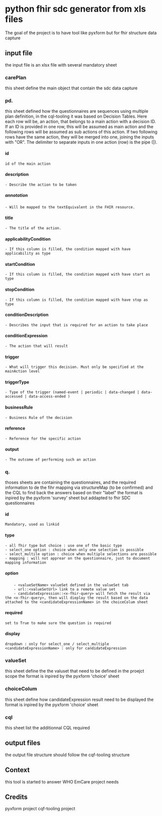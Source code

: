 # python fhir sdc generator from xls files

The goal of the project is to have tool like pyxform but for fhir structure data capture

## input file

the input file is an xlsx file with several mandatory sheet



### carePlan

this sheet define the main object that contain the sdc data capture

### pd.<planDefinitionReference>

this sheet defined how the questionnaires are sequences using multiple plan definition, in the cql-tooling it was based on Decision Tables. Here each row will be, an action, that belongs to a main action with a decision ID. If an ID is provided in one row, this will be assumed as main action and the following rows will be assumed as sub actions of this action. If two following rows have the same action, they will be merged into one, joining the inputs with "OR". The delimiter to separate inputs in one action (row) is the pipe (|). 
    
#### id 
    id of the main action

#### description
    - Describe the action to be taken
##### annotation
    - Will be mapped to the textEquivalent in the FHIR resource.  

#### title
    - The title of the action. 

#### applicabilityCondition
    - If this column is filled, the condition mapped with have applicability as type
    
#### startCondition
    - If this column is filled, the condition mapped with have start as type
#### stopCondition
    - If this column is filled, the condition mapped with have stop as type
#### conditionDescription
    - Describes the input that is required for an action to take place
#### conditionExpression
    - The action that will result
#### trigger
    - What will trigger this decision. Must only be specified at the mainAction level
#### triggerType
    - Type of the trigger (named-event | periodic | data-changed | data-accessed | data-access-ended )
#### businessRule
    - Business Rule of the decision 
#### reference
    - Reference for the specific action
#### output
    - The outcome of performing such an action


### q.<questionnaireReference>

thoses sheets are containing the questionnaires, and the required information to de the fihr mapping via structureMap (to be confirmed) and the CQL to find back the answers based on their "label"
the format is inpired by the pyxform 'survey' sheet but addapted to fhir SDC questionnaires



#### id 
    Mandatory, used as linkid

#### type
    - all fhir type but choice : use one of the basic type
    - select_one option : choice when only one selection is possible
    - select_multile option : choice when multiple selections are possible
    - mapping : will not apprear on the questionnaire, just to document mapping information
##### option
        - <valueSetName> valueSet defined in the valueSet tab 
        - url::<valueSetUrl> link to a remote value set
        - candidateExpression::<x-fhir-query> will fetch the result via the <x-fhir-query>, then will dieplay the result based on the data attached to the <candidateExpressionName> in the choiceColum sheet

#### required
    set to True to make sure the question is required

#### display
    dropdown : only for select_one / select_multiple
    <candidateExpressionName> : only for candidateExpression
### valueSet

this sheet define the the valuset that need to be defined in the proejct scope
the format is inpired by the pyxform 'choice' sheet

### choiceColum

this sheet define how candidateExpression result need to be displayed
the format is inpired by the pyxform 'choice' sheet

### cql

this sheet list the additionnal CQL required 

## output files

the output file structure should follow the cqf-tooling structure

## Context

this tool is started to answer WHO EmCare project needs
## Credits

 
pyxform project
cqf-tooling project

